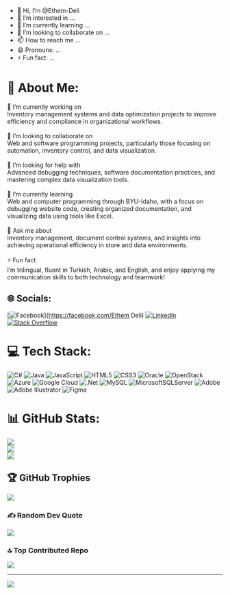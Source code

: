 - 👋 Hi, I’m @Ethem-Deli
- 👀 I’m interested in ...
- 🌱 I’m currently learning ...
- 💞️ I’m looking to collaborate on ...
- 📫 How to reach me ...
- 😄 Pronouns: ...
- ⚡ Fun fact: ...

<!---
Ethem-Deli/Ethem-Deli is a ✨ special ✨ repository because its `README.md` (this file) appears on your GitHub profile.
You can click the Preview link to take a look at your changes.
--->
# 💫 About Me:
🔭 I’m currently working on<br>Inventory management systems and data optimization projects to improve efficiency and compliance in organizational workflows.<br><br>👯 I’m looking to collaborate on<br>Web and software programming projects, particularly those focusing on automation, inventory control, and data visualization.<br><br>🤝 I’m looking for help with<br>Advanced debugging techniques, software documentation practices, and mastering complex data visualization tools.<br><br>🌱 I’m currently learning<br>Web and computer programming through BYU-Idaho, with a focus on debugging website code, creating organized documentation, and visualizing data using tools like Excel.<br><br>💬 Ask me about<br>Inventory management, document control systems, and insights into achieving operational efficiency in store and data environments.<br><br>⚡ Fun fact<br>I’m trilingual, fluent in Turkish, Arabic, and English, and enjoy applying my communication skills to both technology and teamwork!


## 🌐 Socials:
[![Facebook](https://img.shields.io/badge/Facebook-%231877F2.svg?logo=Facebook&logoColor=white)](https://facebook.com/Ethem Deli) [![LinkedIn](https://img.shields.io/badge/LinkedIn-%230077B5.svg?logo=linkedin&logoColor=white)](https://linkedin.com/in/ethem-deli) [![Stack Overflow](https://img.shields.io/badge/-Stackoverflow-FE7A16?logo=stack-overflow&logoColor=white)](https://stackoverflow.com/users/25371684) 

# 💻 Tech Stack:
![C#](https://img.shields.io/badge/c%23-%23239120.svg?style=for-the-badge&logo=csharp&logoColor=white) ![Java](https://img.shields.io/badge/java-%23ED8B00.svg?style=for-the-badge&logo=openjdk&logoColor=white) ![JavaScript](https://img.shields.io/badge/javascript-%23323330.svg?style=for-the-badge&logo=javascript&logoColor=%23F7DF1E) ![HTML5](https://img.shields.io/badge/html5-%23E34F26.svg?style=for-the-badge&logo=html5&logoColor=white) ![CSS3](https://img.shields.io/badge/css3-%231572B6.svg?style=for-the-badge&logo=css3&logoColor=white) ![Oracle](https://img.shields.io/badge/Oracle-F80000?style=for-the-badge&logo=oracle&logoColor=white) ![OpenStack](https://img.shields.io/badge/Openstack-%23f01742.svg?style=for-the-badge&logo=openstack&logoColor=white) ![Azure](https://img.shields.io/badge/azure-%230072C6.svg?style=for-the-badge&logo=microsoftazure&logoColor=white) ![Google Cloud](https://img.shields.io/badge/GoogleCloud-%234285F4.svg?style=for-the-badge&logo=google-cloud&logoColor=white) ![.Net](https://img.shields.io/badge/.NET-5C2D91?style=for-the-badge&logo=.net&logoColor=white) ![MySQL](https://img.shields.io/badge/mysql-4479A1.svg?style=for-the-badge&logo=mysql&logoColor=white) ![MicrosoftSQLServer](https://img.shields.io/badge/Microsoft%20SQL%20Server-CC2927?style=for-the-badge&logo=microsoft%20sql%20server&logoColor=white) ![Adobe](https://img.shields.io/badge/adobe-%23FF0000.svg?style=for-the-badge&logo=adobe&logoColor=white) ![Adobe Illustrator](https://img.shields.io/badge/adobe%20illustrator-%23FF9A00.svg?style=for-the-badge&logo=adobe%20illustrator&logoColor=white) ![Figma](https://img.shields.io/badge/figma-%23F24E1E.svg?style=for-the-badge&logo=figma&logoColor=white)
# 📊 GitHub Stats:
![](https://github-readme-stats.vercel.app/api?username=Ethem-Deli&theme=dark&hide_border=false&include_all_commits=true&count_private=true)<br/>
![](https://github-readme-streak-stats.herokuapp.com/?user=Ethem-Deli&theme=dark&hide_border=false)<br/>
![](https://github-readme-stats.vercel.app/api/top-langs/?username=Ethem-Deli&theme=dark&hide_border=false&include_all_commits=true&count_private=true&layout=compact)

## 🏆 GitHub Trophies
![](https://github-profile-trophy.vercel.app/?username=Ethem-Deli&theme=radical&no-frame=false&no-bg=false&margin-w=4)

### ✍️ Random Dev Quote
![](https://quotes-github-readme.vercel.app/api?type=horizontal&theme=radical)

### 🔝 Top Contributed Repo
![](https://github-contributor-stats.vercel.app/api?username=Ethem-Deli&limit=5&theme=dark&combine_all_yearly_contributions=true)

---
[![](https://visitcount.itsvg.in/api?id=Ethem-Deli&icon=0&color=0)](https://visitcount.itsvg.in)

<!-- Proudly created with GPRM ( https://gprm.itsvg.in ) -->
